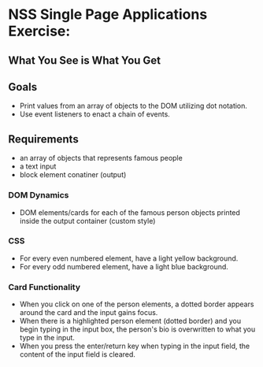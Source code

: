 # NSS Single Page Applications Exercise: 
## What You See is What You Get

## Goals
  * Print values from an array of objects to the DOM utilizing dot notation. 
  * Use event listeners to enact a chain of events.

## Requirements
* an array of objects that represents famous people
* a text input
* block element conatiner (output)

### DOM Dynamics
* DOM elements/cards for each of the famous person objects printed inside the output container (custom style)

### CSS
* For every even numbered element, have a light yellow background.
* For every odd numbered element, have a light blue background.

### Card Functionality
* When you click on one of the person elements, a dotted border appears around the card and the input gains focus.
* When there is a highlighted person element (dotted border) and you begin typing in the input box, the person's bio is overwritten to what you type in the input.
* When you press the enter/return key when typing in the input field, the content of the input field is cleared.
